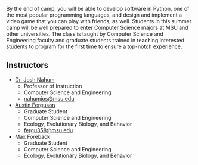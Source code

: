 By the end of camp, you will be able to develop software in Python, one of the most popular programming languages, and design and implement a video game that you can play with friends, as well.
Students in this summer camp will be well prepared to enter Computer Science majors at MSU and other universities.
The class is taught by Computer Science and Engineering faculty and graduate students trained in teaching interested students to program for the first time to ensure a top-notch experience.

## Instructors

- [Dr. Josh Nahum](http://www.nahum.us/)
  * Professor of Instruction
  * Computer Science and Engineering
  * [nahumjos@msu.edu](nahum@cse.msu.edu)
- [Austin Ferguson](http://fergusonaj.com/)
  * Graduate Student
  * Computer Science and Engineering
  * Ecology, Evolutionary Biology, and Behavior
  * [fergu358@msu.edu](fergu358@msu.edu)
- Max Foreback
  * Graduate Student
  * Computer Science and Engineering
  * Ecology, Evolutionary Biology, and Behavior
 
